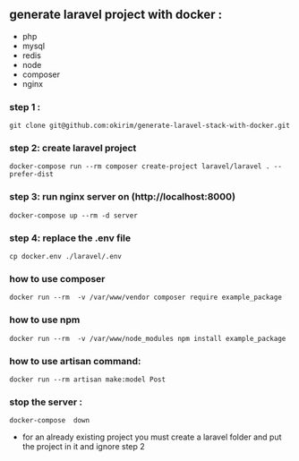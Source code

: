 ## generate laravel project with docker :

- php
- mysql
- redis
- node
- composer
- nginx

### step 1 :
```
git clone git@github.com:okirim/generate-laravel-stack-with-docker.git
```

### step 2: create laravel project
```
docker-compose run --rm composer create-project laravel/laravel . --prefer-dist
```

### step 3:  run nginx server on (http://localhost:8000)
```
docker-compose up --rm -d server
```

### step 4:  replace the .env file
```
cp docker.env ./laravel/.env
```

### how to use composer 
```
docker run --rm  -v /var/www/vendor composer require example_package
```
### how to use npm
```
docker run --rm  -v /var/www/node_modules npm install example_package
```
### how to use artisan command:
```
docker run --rm artisan make:model Post
```

### stop the server :
```
docker-compose  down
```
- for an already existing project you must create a laravel folder and put the project in it and ignore step 2
